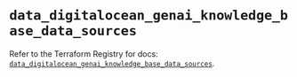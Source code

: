 # `data_digitalocean_genai_knowledge_base_data_sources`

Refer to the Terraform Registry for docs: [`data_digitalocean_genai_knowledge_base_data_sources`](https://registry.terraform.io/providers/digitalocean/digitalocean/2.65.0/docs/data-sources/genai_knowledge_base_data_sources).
